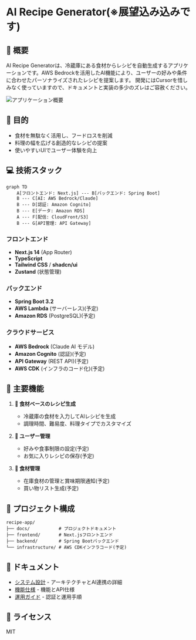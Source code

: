 # AI Recipe Generator(※展望込み込みです)

## 📑 概要

AI Recipe Generatorは、冷蔵庫にある食材からレシピを自動生成するアプリケーションです。AWS Bedrockを活用したAI機能により、ユーザーの好みや条件に合わせたパーソナライズされたレシピを提案します。
開発にはCursorを惜しみなく使っていますので、ドキュメントと実装の多少のズレはご容赦ください。

![アプリケーション概要](https://placeholder-for-app-screenshot.com/screenshot.png)

## 🎯 目的

- 食材を無駄なく活用し、フードロスを削減
- 料理の幅を広げる創造的なレシピの提案
- 使いやすいUIでユーザー体験を向上

## 💻 技術スタック

```mermaid
graph TD
    A[フロントエンド: Next.js] --- B[バックエンド: Spring Boot]
    B --- C[AI: AWS Bedrock/Claude]
    B --- D[認証: Amazon Cognito]
    B --- E[データ: Amazon RDS]
    A --- F[配信: CloudFront/S3]
    B --- G[API管理: API Gateway]
```

### フロントエンド
- **Next.js 14** (App Router)
- **TypeScript**
- **Tailwind CSS** / **shadcn/ui**
- **Zustand** (状態管理)

### バックエンド
- **Spring Boot 3.2**
- **AWS Lambda** (サーバーレス)(予定)
- **Amazon RDS** (PostgreSQL)(予定)

### クラウドサービス
- **AWS Bedrock** (Claude AI モデル)
- **Amazon Cognito** (認証)(予定)
- **API Gateway** (REST API)(予定)
- **AWS CDK** (インフラのコード化)(予定)

## 🚀 主要機能

1. **🥗 食材ベースのレシピ生成**
   - 冷蔵庫の食材を入力してAIレシピを生成
   - 調理時間、難易度、料理タイプでカスタマイズ

2. **👤 ユーザー管理**
   - 好みや食事制限の設定(予定)
   - お気に入りレシピの保存(予定)

3. **🛒 食材管理**
   - 在庫食材の管理と賞味期限通知(予定)
   - 買い物リスト生成(予定)

## 📂 プロジェクト構成

```
recipe-app/
├── docs/           # プロジェクトドキュメント
├── frontend/       # Next.jsフロントエンド
├── backend/        # Spring Bootバックエンド
└── infrastructure/ # AWS CDKインフラコード(予定)
```

## 📖 ドキュメント

- [システム設計](./system-design.md) - アーキテクチャとAI連携の詳細
- [機能仕様](./functional-specs.md) - 機能とAPI仕様
- [運用ガイド](./operations.md) - 認証と運用手順

## 📝 ライセンス

MIT 
